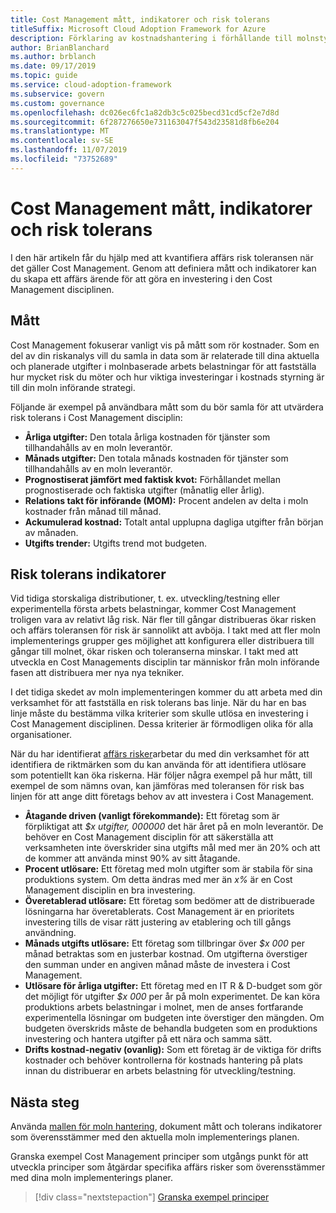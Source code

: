 ```yaml
---
title: Cost Management mått, indikatorer och risk tolerans
titleSuffix: Microsoft Cloud Adoption Framework for Azure
description: Förklaring av kostnadshantering i förhållande till molnstyrning
author: BrianBlanchard
ms.author: brblanch
ms.date: 09/17/2019
ms.topic: guide
ms.service: cloud-adoption-framework
ms.subservice: govern
ms.custom: governance
ms.openlocfilehash: dc026ec6fc1a82db3c5c025becd31cd5cf2e7d8d
ms.sourcegitcommit: 6f287276650e731163047f543d23581d8fb6e204
ms.translationtype: MT
ms.contentlocale: sv-SE
ms.lasthandoff: 11/07/2019
ms.locfileid: "73752689"
---
```

# <a name="cost-management-metrics-indicators-and-risk-tolerance"></a>Cost Management mått, indikatorer och risk tolerans

I den här artikeln får du hjälp med att kvantifiera affärs risk toleransen när det gäller Cost Management. Genom att definiera mått och indikatorer kan du skapa ett affärs ärende för att göra en investering i den Cost Management disciplinen.

## <a name="metrics"></a>Mått

Cost Management fokuserar vanligt vis på mått som rör kostnader. Som en del av din riskanalys vill du samla in data som är relaterade till dina aktuella och planerade utgifter i molnbaserade arbets belastningar för att fastställa hur mycket risk du möter och hur viktiga investeringar i kostnads styrning är till din moln införande strategi.

Följande är exempel på användbara mått som du bör samla för att utvärdera risk tolerans i Cost Management disciplin:

- **Årliga utgifter:** Den totala årliga kostnaden för tjänster som tillhandahålls av en moln leverantör.
- **Månads utgifter:** Den totala månads kostnaden för tjänster som tillhandahålls av en moln leverantör.
- **Prognostiserat jämfört med faktisk kvot:** Förhållandet mellan prognostiserade och faktiska utgifter (månatlig eller årlig).
- **Relations takt för införande (MOM):** Procent andelen av delta i moln kostnader från månad till månad.
- **Ackumulerad kostnad:** Totalt antal upplupna dagliga utgifter från början av månaden.
- **Utgifts trender:** Utgifts trend mot budgeten.

## <a name="risk-tolerance-indicators"></a>Risk tolerans indikatorer

Vid tidiga storskaliga distributioner, t. ex. utveckling/testning eller experimentella första arbets belastningar, kommer Cost Management troligen vara av relativt låg risk. När fler till gångar distribueras ökar risken och affärs toleransen för risk är sannolikt att avböja. I takt med att fler moln implementerings grupper ges möjlighet att konfigurera eller distribuera till gångar till molnet, ökar risken och toleranserna minskar. I takt med att utveckla en Cost Managements disciplin tar människor från moln införande fasen att distribuera mer nya nya tekniker.

I det tidiga skedet av moln implementeringen kommer du att arbeta med din verksamhet för att fastställa en risk tolerans bas linje. När du har en bas linje måste du bestämma vilka kriterier som skulle utlösa en investering i Cost Management disciplinen. Dessa kriterier är förmodligen olika för alla organisationer.

När du har identifierat [affärs risker](./business-risks.md)arbetar du med din verksamhet för att identifiera de riktmärken som du kan använda för att identifiera utlösare som potentiellt kan öka riskerna. Här följer några exempel på hur mått, till exempel de som nämns ovan, kan jämföras med toleransen för risk bas linjen för att ange ditt företags behov av att investera i Cost Management.

- **Åtagande driven (vanligt förekommande):** Ett företag som är förpliktigat att _$x utgifter, 000000_ det här året på en moln leverantör. De behöver en Cost Management disciplin för att säkerställa att verksamheten inte överskrider sina utgifts mål med mer än 20% och att de kommer att använda minst 90% av sitt åtagande.
- **Procent utlösare:** Ett företag med moln utgifter som är stabila för sina produktions system. Om detta ändras med mer än _x%_ är en Cost Management disciplin en bra investering.
- **Överetablerad utlösare:** Ett företag som bedömer att de distribuerade lösningarna har överetablerats. Cost Management är en prioritets investering tills de visar rätt justering av etablering och till gångs användning.
- **Månads utgifts utlösare:** Ett företag som tillbringar över _$x 000_ per månad betraktas som en justerbar kostnad. Om utgifterna överstiger den summan under en angiven månad måste de investera i Cost Management.
- **Utlösare för årliga utgifter:** Ett företag med en IT R & D-budget som gör det möjligt för utgifter _$x 000_ per år på moln experimentet. De kan köra produktions arbets belastningar i molnet, men de anses fortfarande experimentella lösningar om budgeten inte överstiger den mängden. Om budgeten överskrids måste de behandla budgeten som en produktions investering och hantera utgifter på ett nära och samma sätt.
- **Drifts kostnad-negativ (ovanlig):** Som ett företag är de viktiga för drifts kostnader och behöver kontrollerna för kostnads hantering på plats innan du distribuerar en arbets belastning för utveckling/testning.

## <a name="next-steps"></a>Nästa steg

Använda [mallen för moln hantering](./template.md), dokument mått och tolerans indikatorer som överensstämmer med den aktuella moln implementerings planen.

Granska exempel Cost Management principer som utgångs punkt för att utveckla principer som åtgärdar specifika affärs risker som överensstämmer med dina moln implementerings planer.

> [!div class="nextstepaction"]
> [Granska exempel principer](./policy-statements.md)
